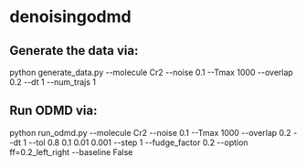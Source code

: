 # denoisingodmd

## Generate the data via:
python generate_data.py --molecule Cr2 --noise 0.1 --Tmax 1000 --overlap 0.2 --dt 1 --num_trajs 1

## Run ODMD via:
python run_odmd.py --molecule Cr2 --noise 0.1 --Tmax 1000 --overlap 0.2 --dt 1 --tol 0.8 0.1 0.01 0.001 --step 1 --fudge_factor 0.2 --option ff=0.2_left_right --baseline False
